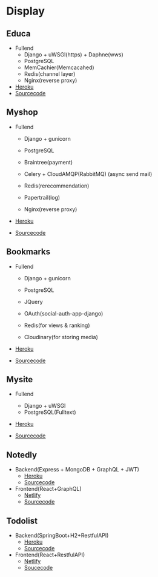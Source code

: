 # Display

## Educa

- Fullend
  - Django + uWSGI(https) + Daphne(wws)
  - PostgreSQL
  - MemCachier(Memcacahed)
  - Redis(channel layer)
  - Nginx(reverse proxy)
- [Heroku](https://markpengisme-django-educa.herokuapp.com)
- [Sourcecode](https://github.com/markpengisme/Python/tree/master/Web/Django/educa)

## Myshop

- Fullend

  - Django + gunicorn
  - PostgreSQL
  - Braintree(payment)
  - Celery + CloudAMQP(RabbitMQ) (async send mail)
  - Redis(rerecommendation)

  - Papertrail(log)
  - Nginx(reverse proxy)

- [Heroku](https://markpengisme-django-myshop.herokuapp.com)

- [Sourcecode](https://github.com/markpengisme/Python/tree/master/Web/Django/myshop)

## Bookmarks

- Fullend

  - Django + gunicorn
  - PostgreSQL

  - JQuery

  - OAuth(social-auth-app-django)
  - Redis(for views & ranking)
  - Cloudinary(for storing media)

- [Heroku](https://markpengisme-django-bookmarks.herokuapp.com)

- [Sourcecode](https://github.com/markpengisme/Python/tree/master/Web/Django/bookmarks)

## Mysite

- Fullend
  - Django + uWSGI
  - PostgreSQL(Fulltext)

- [Heroku](https://markpengisme-django-mysite.herokuapp.com)
- [Sourcecode](https://github.com/markpengisme/Python/tree/master/Web/Django/mysite)

## Notedly

- Backend(Express + MongoDB + GraphQL + JWT)
  - [Heroku](https://markpengisme-notedly-api.herokuapp.com)
  - [Sourcecode](https://github.com/markpengisme/Javascript/tree/master/javascript-everywhere/api)
- Frontend(React+GraphQL)
  - [Netlify](https://markpengisme-notedly-web.netlify.app/)
  - [Sourcecode](https://github.com/markpengisme/Javascript/tree/master/javascript-everywhere/web)

## Todolist

- Backend(SpringBoot+H2+RestfulAPI)
  - [Heroku](https://markpengisme-todolist-api.herokuapp.com)
  - [Sourcecode](https://github.com/markpengisme/Java/tree/main/Spring/Todolist)
- Frontend(React+RestfulAPI)
  - [Netlify](https://markpengisme-todolist-web.netlify.app)
  - [Soucecode](https://github.com/markpengisme/Java/tree/main/Spring/Todolist/frontend/todolist)
